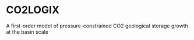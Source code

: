 # CO2LOGIX
 A first-order model of pressure-constrained CO2 geological storage growth at the basin scale
